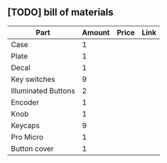## [TODO] bill of materials
Part | Amount | Price | Link
------------ | ------------- | ------------- | -------------
Case | 1 |  | 
Plate | 1 |  | 
Decal | 1 |  | 
Key switches | 9 |  | 
Illuminated Buttons | 2 |  | 
Encoder | 1 |  | 
Knob | 1 |  | 
Keycaps | 9 |  | 
Pro Micro | 1 |  | 
Button cover | 1 |  | 
